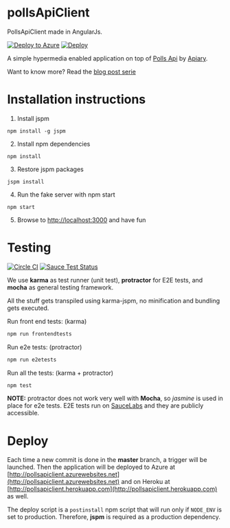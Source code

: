 # pollsApiClient
PollsApiClient made in AngularJs.

[![Deploy to Azure](http://azuredeploy.net/deploybutton.png)](https://azuredeploy.net/)
[![Deploy](https://www.herokucdn.com/deploy/button.png)](https://heroku.com/deploy)

A simple hypermedia enabled application on top of [Polls Api](http://docs.pollsapi.apiary.io) by [Apiary](http://www.apiary.io).

Want to know more? Read the [blog post serie](http://localhost:4000/2015/05/30/hypermedia-client-in-angularjs.html)

# Installation instructions

1. Install jspm

  `npm install -g jspm`

2. Install npm dependencies

  `npm install`

3. Restore jspm packages

  `jspm install`

4. Run the fake server with npm start

  `npm start`

5. Browse to [http://localhost:3000](http://localhost:3000) and have fun

# Testing

[![Circle CI](https://circleci.com/gh/XVincentX/pollsApiClient.svg?style=svg)](https://circleci.com/gh/XVincentX/pollsApiClient)
[![Sauce Test Status](https://saucelabs.com/buildstatus/vincenzchianese)](https://saucelabs.com/u/vincenzchianese)

We use **karma** as test runner (unit test), **protractor** for E2E tests, and **mocha** as general testing framework.

All the stuff gets transpiled using karma-jspm, no minification and bundling gets executed.

Run front end tests: (karma)
```bash
npm run frontendtests
```

Run e2e tests: (protractor)
```bash
npm run e2etests
```

Run all the tests: (karma + protractor)
```bash
npm test
```

**NOTE:** protractor does not work very well with **Mocha**, so _jasmine_ is used in place for e2e tests.
E2E tests run on [SauceLabs](http://saucelabs.com) and they are publicly accessible.

# Deploy

Each time a new commit is done in the **master** branch, a trigger will be launched. Then the application will be deployed to Azure at [http://pollsapiclient.azurewebsites.net](http://pollsapiclient.azurewebsites.net) and on Heroku at [http://pollsapiclient.herokuapp.com](http://pollsapiclient.herokuapp.com) as well.

The deploy script is a `postinstall` npm script that will run only if `NODE_ENV` is set to production. Therefore, **jspm** is required as a production dependency.
